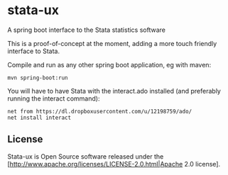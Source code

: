 # stata-ux
A spring boot interface to the Stata statistics software

This is a proof-of-concept at the moment, adding a more touch friendly 
interface to Stata. 

Compile and run as any other spring boot application, eg with maven:

```
mvn spring-boot:run
```

You will have to have Stata with the interact.ado installed (and preferably 
running the interact command):

```
net from https://dl.dropboxusercontent.com/u/12198759/ado/
net install interact
```

## License
Stata-ux is Open Source software released under the
[http://www.apache.org/licenses/LICENSE-2.0.html|Apache 2.0 license].